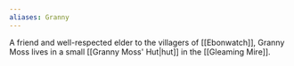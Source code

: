 ```yaml
---
aliases: Granny
---
```


A friend and well-respected elder to the villagers of [[Ebonwatch]], Granny Moss lives in a small [[Granny Moss' Hut|hut]] in the [[Gleaming Mire]].